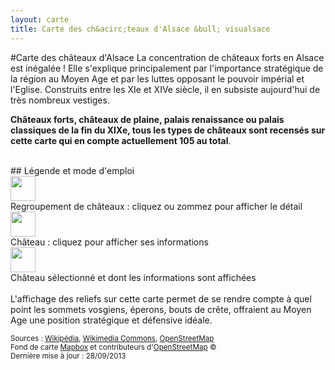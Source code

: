 ```yaml
---
layout: carte
title: Carte des ch&acirc;teaux d'Alsace &bull; visualsace
---
```

#Carte des ch&acirc;teaux d'Alsace
La concentration de châteaux forts en Alsace est inégalée ! Elle s'explique principalement par l'importance stratégique de la région au Moyen Age et par les luttes opposant le pouvoir impérial et l'Eglise. Construits entre les XIe et XIVe siècle, il en subsiste aujourd'hui de très nombreux vestiges.   

**Châteaux forts, châteaux de plaine, palais renaissance ou palais classiques de la fin du XIXe, tous les types de châteaux sont recensés sur cette carte qui en compte actuellement 105 au total**.

<br/>
## Légende et mode d'emploi
<div class="row-fluid">
	<div class="span2"><img src="../img/cluster_big.png" alt="" style="height: 40px; width: 40px;"></div>
  	<div class="span10">Regroupement de châteaux : cliquez ou zommez pour afficher le détail</div>
</div>
<div class="row-fluid">
	<div class="span2"><img src="../img/marker.png" alt="" style="height: 40px; width: 40px;"></div>
  	<div class="span10">Château : cliquez pour afficher ses informations</div>
</div>
<div class="row-fluid">
	<div class="span2"><img src="../img/marker_selected.png" alt="" style="height: 40px; width: 40px;"></div>
  	<div class="span10">Château sélectionné et dont les informations sont affichées</div>
</div>

<br/>
L'affichage des reliefs sur cette carte permet de se rendre compte à quel point les sommets vosgiens, éperons, bouts de crête, offraient au Moyen Age une position stratégique et défensive idéale. 

<p class="muted"><small>Sources : <a href="http://www.wikipedia.org/" title="Wikipédia">Wikipédia</a>, <a href="http://commons.wikimedia.org/" title="Wikimedia Commons">Wikimedia Commons</a>, <a href="http://www.openstreetmap.org/" title="OpenStreetMap">OpenStreetMap</a><br>
Fond de carte <a href="https://www.mapbox.com/about/maps/" alt="Licence Mapbox">Mapbox</a> et contributeurs d'<a href="http://www.openstreetmap.org/copyright" alt="Copyright et Licence OpenStreetMap">OpenStreetMap</a> ©
<br/> 
Dernière mise à jour : 28/09/2013
</small></p>